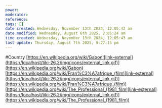 ```yaml
---
power: 
moderator:
reference:
tags: []
date created: Wednesday, November 13th 2024, 12:05:43 am
date modified: Wednesday, August 6th 2025, 2:05:24 am
time created: Wednesday, November 13th 2024, 12:05:43 am
last update: Thursday, August 7th 2025, 9:27:15 pm
---
```

#Country 
[https://en.wikipedia.org/wiki/Gabon![link-external](https://localhost/tiki-26.2/img/icons/external_link.gif)](https://en.wikipedia.org/wiki/Gabon)  
[https://en.wikipedia.org/wiki/Fran%C3%A7afrique_(film![link-external](https://localhost/tiki-26.2/img/icons/external_link.gif)](https://en.wikipedia.org/wiki/Fran%C3%A7afrique_(film))  
[https://en.wikipedia.org/wiki/The_Professional_(1981_film![link-external](https://localhost/tiki-26.2/img/icons/external_link.gif)](https://en.wikipedia.org/wiki/The_Professional_(1981_film))